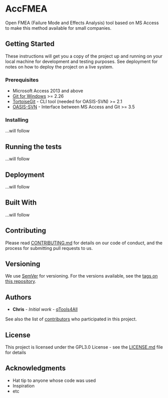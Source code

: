 # AccFMEA

Open FMEA (Failure Mode and Effects Analysis) tool based on MS Access to make this method available for small companies.

## Getting Started

These instructions will get you a copy of the project up and running on your local machine for development and testing purposes. See deployment for notes on how to deploy the project on a live system.

### Prerequisites

* Microsoft Access 2013 and above
* [Git for Windows](https://git-scm.com/download/win/) >= 2.26
* [TortoiseGit](https://tortoisegit.org/) - CLI tool (needed for OASIS-SVN) >= 2.1
* [OASIS-SVN](https://dev2dev.de/) - Interface between MS Access and Git >= 3.5

### Installing

...will follow

## Running the tests

...will follow

## Deployment

...will follow

## Built With

...will follow

## Contributing

Please read [CONTRIBUTING.md](https://github.com/your/project/contributing.md) for details on our code of conduct, and the process for submitting pull requests to us.

## Versioning

We use [SemVer](http://semver.org/) for versioning. For the versions available, see the [tags on this repository](https://github.com/your/project/tags). 

## Authors

* **Chris** - *Initial work* - [qTools4All](https://github.com/qTools4All)

See also the list of [contributors](https://github.com/your/project/contributors) who participated in this project.

## License

This project is licensed under the GPL3.0 License - see the [LICENSE.md](LICENSE.md) file for details

## Acknowledgments

* Hat tip to anyone whose code was used
* Inspiration
* etc

